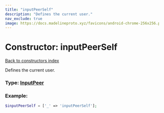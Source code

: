 ```yaml
---
title: "inputPeerSelf"
description: "Defines the current user."
nav_exclude: true
image: https://docs.madelineproto.xyz/favicons/android-chrome-256x256.png
---
```

# Constructor: inputPeerSelf  
[Back to constructors index](index.md)



Defines the current user.




### Type: [InputPeer](../types/InputPeer.md)


### Example:

```php
$inputPeerSelf = ['_' => 'inputPeerSelf'];
```  
